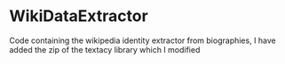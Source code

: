 # WikiDataExtractor
Code containing the wikipedia identity extractor from biographies, I have added the zip of the textacy library which I modified
